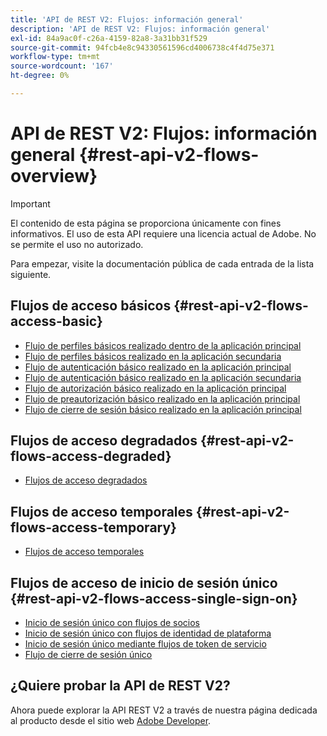 ```yaml
---
title: 'API de REST V2: Flujos: información general'
description: 'API de REST V2: Flujos: información general'
exl-id: 84a9ac0f-c26a-4159-82a8-3a31bb31f529
source-git-commit: 94fcb4e8c94330561596cd4006738c4f4d75e371
workflow-type: tm+mt
source-wordcount: '167'
ht-degree: 0%

---
```


# API de REST V2: Flujos: información general {#rest-api-v2-flows-overview}

>[!IMPORTANT]
>
> El contenido de esta página se proporciona únicamente con fines informativos. El uso de esta API requiere una licencia actual de Adobe. No se permite el uso no autorizado.

Para empezar, visite la documentación pública de cada entrada de la lista siguiente.

## Flujos de acceso básicos {#rest-api-v2-flows-access-basic}

* [Flujo de perfiles básicos realizado dentro de la aplicación principal](./basic-access-flows/rest-api-v2-basic-profiles-primary-application-flow.md)
* [Flujo de perfiles básicos realizado en la aplicación secundaria](./basic-access-flows/rest-api-v2-basic-profiles-secondary-application-flow.md)
* [Flujo de autenticación básico realizado en la aplicación principal](./basic-access-flows/rest-api-v2-basic-authentication-primary-application-flow.md)
* [Flujo de autenticación básico realizado en la aplicación secundaria](./basic-access-flows/rest-api-v2-basic-authentication-secondary-application-flow.md)
* [Flujo de autorización básico realizado en la aplicación principal](./basic-access-flows/rest-api-v2-basic-authorization-primary-application-flow.md)
* [Flujo de preautorización básico realizado en la aplicación principal](./basic-access-flows/rest-api-v2-basic-preauthorization-primary-application-flow.md)
* [Flujo de cierre de sesión básico realizado en la aplicación principal](./basic-access-flows/rest-api-v2-basic-logout-primary-application-flow.md)

## Flujos de acceso degradados {#rest-api-v2-flows-access-degraded}

* [Flujos de acceso degradados](./degraded-access-flows/rest-api-v2-access-degraded-flows.md)

## Flujos de acceso temporales {#rest-api-v2-flows-access-temporary}

* [Flujos de acceso temporales](./temporary-access-flows/rest-api-v2-access-temporary-flows.md)

## Flujos de acceso de inicio de sesión único {#rest-api-v2-flows-access-single-sign-on}

* [Inicio de sesión único con flujos de socios](./single-sign-on-access-flows/rest-api-v2-single-sign-on-partner-flows.md)
* [Inicio de sesión único con flujos de identidad de plataforma](./single-sign-on-access-flows/rest-api-v2-single-sign-on-platform-identity-flows.md)
* [Inicio de sesión único mediante flujos de token de servicio](./single-sign-on-access-flows/rest-api-v2-single-sign-on-service-token-flows.md)
* [Flujo de cierre de sesión único](./single-sign-on-access-flows/rest-api-v2-single-sign-on-logout-flow.md)

## ¿Quiere probar la API de REST V2?

Ahora puede explorar la API REST V2 a través de nuestra página dedicada al producto desde el sitio web [Adobe Developer](https://developer.adobe.com/adobe-pass/).
